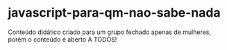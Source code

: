 # javascript-para-qm-nao-sabe-nada
Conteúdo didático criado para um grupo fechado apenas de mulheres, porém o conteúdo é aberto A TODOS!

